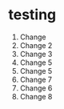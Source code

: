 # testing

1. Change
2. Change 2
3. Change 3
4. Change 5
5. Change 5
6. Change 7
6. Change 6
7. Change 8
